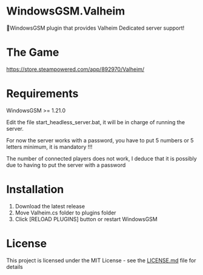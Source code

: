 # WindowsGSM.Valheim
🧩WindowsGSM plugin that provides Valheim Dedicated server support!

# The Game
https://store.steampowered.com/app/892970/Valheim/

# Requirements
WindowsGSM >= 1.21.0

Edit the file start_headless_server.bat, it will be in charge of running the server.

For now the server works with a password, you have to put 5 numbers or 5 letters minimum, it is mandatory !!!

The number of connected players does not work, I deduce that it is possibly due to having to put the server with a password

# Installation
  1. Download the latest release
  2. Move Valheim.cs folder to plugins folder
  3. Click [RELOAD PLUGINS] button or restart WindowsGSM

# License
This project is licensed under the MIT License - see the <a href="https://github.com/dkdue/WindowsGSM.Valheim/blob/main/LICENSE">LICENSE.md</a> file for details
